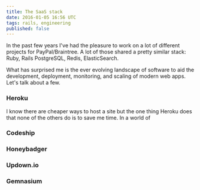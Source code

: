 ```yaml
---
title: The SaaS stack
date: 2016-01-05 16:56 UTC
tags: rails, engineering
published: false
---
```


In the past few years I've had the pleasure to work on a lot of different projects for PayPal/Braintree. A lot of those shared a pretty similar stack: Ruby, Rails PostgreSQL, Redis, ElasticSearch.

What has surprised me is the ever evolving landscape of software to aid the development, deployment, monitoring, and scaling of modern web apps. Let's talk about a few.

### Heroku

I know there are cheaper ways to host a site but the one thing Heroku does that none of the others do is to save me time. In a world of

### Codeship

### Honeybadger

### Updown.io

### Gemnasium
